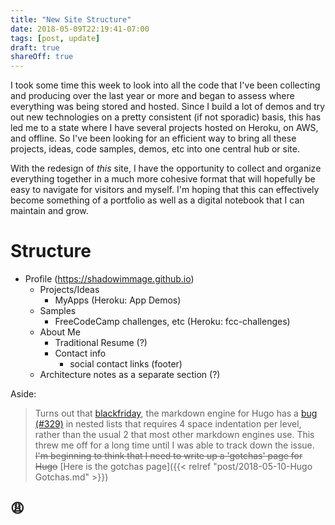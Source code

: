 ```yaml
---
title: "New Site Structure"
date: 2018-05-09T22:19:41-07:00
tags: [post, update]
draft: true
shareOff: true
---
```

I took some time this week to look into all the code that I've been collecting and producing over the last year or more and began to assess where everything was being stored and hosted. Since I build a lot of demos and try out new technologies on a pretty consistent (if not sporadic) basis, this has led me to a state where I have several projects hosted on Heroku, on AWS, and offline. So I've been looking for an efficient way to bring all these projects, ideas, code samples, demos, etc into one central hub or site.

With the redesign of _this_ site, I have the opportunity to collect and organize everything together in a much more cohesive format that will hopefully be easy to navigate for visitors and myself. I'm hoping that this can effectively become something of a portfolio as well as a digital notebook that I can maintain and grow.

# Structure

- Profile (<https://shadowimmage.github.io>)
    - Projects/Ideas
        - MyApps (Heroku: App Demos)
    - Samples
        - FreeCodeCamp challenges, etc (Heroku: fcc-challenges)
    - About Me
        - Traditional Resume (?)
        - Contact info
            - social contact links (footer)
    - Architecture notes as a separate section (?)

Aside:

> Turns out that [blackfriday](https://github.com/russross/blackfriday), the markdown engine for Hugo has a [bug (#329)](https://github.com/russross/blackfriday/issues/329) in nested lists that requires 4 space indentation per level, rather than the usual 2 that most other markdown engines use. This threw me off for a long time until I was able to track down the issue.
> ~~I'm beginning to think that I need to write up a 'gotchas' page for Hugo~~
> [Here is the gotchas page]({{< relref "post/2018-05-10-Hugo Gotchas.md" >}})

## :weary:

